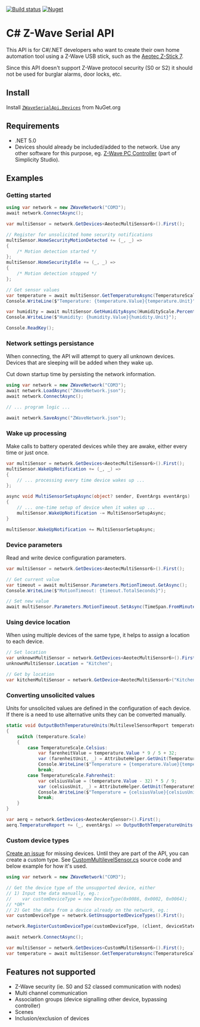 [![Build status](https://dev.azure.com/martin-repo/ZWaveSerialApi/_apis/build/status/ZWaveSerialApi)](https://dev.azure.com/martin-repo/ZWaveSerialApi/_build/latest?definitionId=1)
[![Nuget](https://img.shields.io/nuget/vpre/ZWaveSerialApi.Devices?logo=nuget)](https://www.nuget.org/packages/ZWaveSerialApi.Devices)

# C# Z-Wave Serial API

This API is for C#/.NET developers who want to create their own home automation tool using a Z-Wave USB stick, such as the [Aeotec Z-Stick 7](https://aeotec.com/z-wave-usb-stick/z-stick-7.html).

Since this API doesn't support Z-Wave protocol security (S0 or S2) it should not be used for burglar alarms, door locks, etc.

## Install

Install [`ZWaveSerialApi.Devices`](https://www.nuget.org/packages/ZWaveSerialApi.Devices) from NuGet.org

## Requirements
- .NET 5.0
- Devices should already be included/added to the network. Use any other software for this purpose, eg. [Z-Wave PC Controller](https://www.silabs.com/developers/simplicity-studio) (part of Simplicity Studio).

## Examples

### Getting started
```cs
using var network = new ZWaveNetwork("COM3");
await network.ConnectAsync();

var multiSensor = network.GetDevices<AeotecMultiSensor6>().First();

// Register for unsolicited home security notifications
multiSensor.HomeSecurityMotionDetected += (_, _) =>
{
    /* Motion detection started */
};
multiSensor.HomeSecurityIdle += (_, _) =>
{
    /* Motion detection stopped */
};

// Get sensor values
var temperature = await multiSensor.GetTemperatureAsync(TemperatureScale.Celsius);
Console.WriteLine($"Temperature: {temperature.Value}{temperature.Unit}");

var humidity = await multiSensor.GetHumidityAsync(HumidityScale.Percentage);
Console.WriteLine($"Humidity: {humidity.Value}{humidity.Unit}");

Console.ReadKey();
```
### Network settings persistance
When connecting, the API will attempt to query all unknown devices. Devices that are sleeping will be added when they wake up.

Cut down startup time by persisting the network information.
```cs
using var network = new ZWaveNetwork("COM3");
await network.LoadAsync("ZWaveNetwork.json");
await network.ConnectAsync();

// ... program logic ...

await network.SaveAsync("ZWaveNetwork.json");
```
### Wake up processing
Make calls to battery operated devices while they are awake, either every time or just once.
```cs
var multiSensor = network.GetDevices<AeotecMultiSensor6>().First();
multiSensor.WakeUpNotification += (_, _) =>
{
    // ... processing every time device wakes up ...
};

async void MultiSensorSetupAsync(object? sender, EventArgs eventArgs)
{
    // ... one-time setup of device when it wakes up ...
    multiSensor.WakeUpNotification -= MultiSensorSetupAsync;
}

multiSensor.WakeUpNotification += MultiSensorSetupAsync;
```
### Device parameters
Read and write device configuration parameters.
```cs
var multiSensor = network.GetDevices<AeotecMultiSensor6>().First();

// Get current value
var timeout = await multiSensor.Parameters.MotionTimeout.GetAsync();
Console.WriteLine($"MotionTimeout: {timeout.TotalSeconds}");

// Set new value
await multiSensor.Parameters.MotionTimeout.SetAsync(TimeSpan.FromMinutes(1));
```
### Using device location
When using multiple devices of the same type, it helps to assign a location to each device.
```cs
// Set location
var unknownMultiSensor = network.GetDevices<AeotecMultiSensor6>().First();
unknownMultiSensor.Location = "Kitchen";

// Get by location
var kitchenMultiSensor = network.GetDevice<AeotecMultiSensor6>("Kitchen");
```
### Converting unsolicited values
Units for unsolicited values are defined in the configuration of each device. If there is a need to use alternative units they can be converted manually.
```cs
static void OutputBothTemperatureUnits(MultilevelSensorReport temperature)
{
    switch (temperature.Scale)
    {
        case TemperatureScale.Celsius:
            var farenheitValue = temperature.Value * 9 / 5 + 32;
            var (farenheitUnit, _) = AttributeHelper.GetUnit(TemperatureScale.Fahrenheit);
            Console.WriteLine($"Temperature = {temperature.Value}{temperature.Unit} / {farenheitValue}{farenheitUnit}");
            break;
        case TemperatureScale.Fahrenheit:
            var celsiusValue = (temperature.Value - 32) * 5 / 9;
            var (celsiusUnit, _) = AttributeHelper.GetUnit(TemperatureScale.Fahrenheit);
            Console.WriteLine($"Temperature = {celsiusValue}{celsiusUnit} / {temperature.Value}{temperature.Unit}");
            break;
    }
}

var aerq = network.GetDevices<AeotecAerqSensor>().First();
aerq.TemperatureReport += (_, eventArgs) => OutputBothTemperatureUnits(eventArgs.Report);
```
### Custom device types
[Create an issue](https://github.com/martin-repo/zwaveserialapi/issues) for missing devices. Until they are part of the API, you can create a custom type. See [CustomMultilevelSensor.cs](https://github.com/martin-repo/zwaveserialapi/blob/main/src/DeveloperTest/CustomMultilevelSensor.cs) source code and below example for how it's used.
```cs
using var network = new ZWaveNetwork("COM3");

// Get the device type of the unsupported device, either
// 1) Input the data manually, eg.:
//    var customDeviceType = new DeviceType(0x0086, 0x0002, 0x0064);
// *OR*
// 2) Get the data from a device already on the network, eg.:
var customDeviceType = network.GetUnsupportedDeviceTypes().First();

network.RegisterCustomDeviceType(customDeviceType, (client, deviceState) => new CustomMultiSensor6(client, deviceState));

await network.ConnectAsync();

var multiSensor = network.GetDevices<CustomMultiSensor6>().First();
var temperature = await multiSensor.GetTemperatureAsync(TemperatureScale.Celsius);
```
## Features not supported
- Z-Wave security (ie. S0 and S2 classed communication with nodes)
- Multi channel communication
- Association groups (device signalling other device, bypassing controller)
- Scenes
- Inclusion/exclusion of devices
